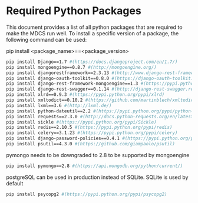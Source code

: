 # Required Python Packages

This document provides a list of all python packages that are required to make the MDCS run well. 
To install a specific version of a package, the following command can be used: 

pip install <package_name>==<package_version>


```bash
pip install Django==1.7 #(https://docs.djangoproject.com/en/1.7/)
pip install mongoengine==0.8.7 #(http://mongoengine.org/)
pip install djangorestframework==2.3.13 #(http://www.django-rest-framework.org/)
pip install django-oauth-toolkit==0.8.0 #(https://django-oauth-toolkit.readthedocs.org/en/latest/)
pip install django-rest-framework-mongoengine==1.3 #(https://pypi.python.org/pypi/django-rest-framework-mongoengine)
pip install django-rest-swagger==0.1.14 #(http://django-rest-swagger.readthedocs.org/en/latest/)
pip install xlrd==0.9.3 #(https://pypi.python.org/pypi/xlrd)
pip install xmltodict==0.10.2 #(https://github.com/martinblech/xmltodict)
pip install lxml==3.6 #(http://lxml.de/)
pip install python-dateutil==2.2 #(https://pypi.python.org/pypi/python-dateutil)
pip install requests==2.3.0 #(http://docs.python-requests.org/en/latest/)
pip install sickle #(https://pypi.python.org/pypi/Sickle)
pip install redis==2.10.5 #(https://pypi.python.org/pypi/redis)
pip install celery==3.1.23 #(https://pypi.python.org/pypi/celery)
pip install django-password-policies==0.4.1 #(https://pypi.python.org/pypi/django-password-policies)
pip install psutil==4.3.0 #(https://github.com/giampaolo/psutil)
```

pymongo needs to be downgraded to 2.8 to be supported by mongoengine
```bash
pip install pymongo==2.8 #(https://api.mongodb.org/python/current/)
```

postgreSQL can be used in production instead of SQLite. SQLite is used by default
```bash
pip install psycopg2 #(https://pypi.python.org/pypi/psycopg2)
```